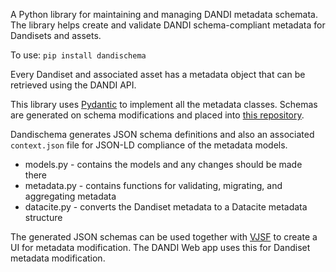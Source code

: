 A Python library for maintaining and managing DANDI metadata schemata. The
library helps create and validate DANDI schema-compliant metadata for Dandisets
and assets.

To use: `pip install dandischema`

Every Dandiset and associated asset has a metadata object that can be retrieved using
the DANDI API.

This library uses [Pydantic](https://github.com/samuelcolvin/pydantic) to implement
all the metadata classes. Schemas are generated on schema modifications and placed into
[this repository](https://github.com/dandi/schema/tree/master/releases).

Dandischema generates JSON schema definitions and also an associated `context.json`
file for JSON-LD compliance of the metadata models.

- models.py - contains the models and any changes should be made there
- metadata.py - contains functions for validating, migrating, and aggregating metadata
- datacite.py - converts the Dandiset metadata to a Datacite metadata structure

The generated JSON schemas can be used together with
[VJSF](https://koumoul-dev.github.io/vuetify-jsonschema-form/latest/) to create a UI
for metadata modification. The DANDI Web app uses this for Dandiset metadata modification.

